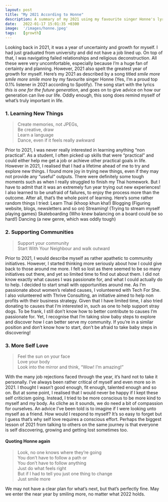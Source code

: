 ```yaml
---
layout: post
title: "My 2021 According to Honne"
description: A summary of my 2021 using my favourite singer Honne's lyrics
date:   2022-01-17 15:01:35 +0300
image:  '/images/honne.jpeg'
tags:   [growth]
---
```

Looking back in 2021, it was a year of uncertainty and growth for myself. I had just graduated from university and did not have a job lined up. On top of that, I was navigating failed relationships and religious deconstruction. All these were very uncomfortable, especially because I’m a huge fan of certainty and planning. However, 2021 also spelt the greatest year of growth for myself.
Here’s my 2021 as described by a song titled *smile more smile more smile more* by my favourite singer Honne (Yes, I’m a proud top 0.1% listener in 2021 according to Spotify).
The song start with the lyrics *this is one for the future generation*, and goes on to give advice on how our generation can live our life. Oddly enough, this song does remind myself of what’s truly important in life.
### 1. Learning New Things
> Create memories, not JPEGs, <br/>
Be creative, draw <br/>
Learn a language <br/> 
Dance, even if it feels really awkward <br/> 

Prior to 2021, I was never really interested in learning anything “non practical”. As a student, I often picked up skills that were “practical” and could either help me get a job or achieve other practical goals in life. However in 2021, I realised that I had a lifetime ahead of me to try and explore new things. I found more joy in trying new things, even if they may not provide any “useful” outputs. There were definitely some tough moments such as when I really struggled to finish my Thai homework. But I have to admit that it was an extremely fun year trying out new experiences! I also learned to be unafraid of failures, to enjoy the process more than the outcome. After all, that’s the whole point of learning. Here’s some rather random things I tried:
Learn Thai (khoop khun kha!)
Blogging (Figuring website, blogs, newsletters and so on)
Streaming! (Trying to stream myself playing games)
Skateboarding (Who knew balancing on a board could be so hard!)
Dancing (a new genre, which was oddly tough)
### 2. Supporting Communities
> Support your community <br/> 
Start With Your Neighbour and walk outward <br/> 

Prior to 2021, I would describe myself as rather apathetic to community initiatives. However, I started thinking more seriously about how I could give back to those around me more. I felt so lost as there seemed to be so many initiatives out there, and yet so limited time to find out about them. I did not know exactly what causes I was passionate for, and what I could actually do to help.
I decided to start small with opportunities around me. As I’m passionate about women’s related causes, I volunteered with Tech For She. I also volunteered with Thrive Consulting, an initiative aimed to help non profits with their business strategy. Given that I have limited time, I also tried donating to causes that I’m interested in, such as one to help support stray dogs.
To be frank, I still don’t know how to better contribute to causes I’m passionate for. Yet, I recognise that I’m taking slow baby steps to explore and discover how I can better serve my community. If you’re in a similar position and don’t know how to start, don’t be afraid to take baby steps in discovering!
### 3. More Self Love
> Feel the sun on your face <br/> 
Love your body <br/> 
Look into the mirror and think, “Wow! I’m amazing!” <br/> 

With the many job rejections faced through the year, it’s hard not to take it personally. I’ve always been rather critical of myself and even more so in 2021. I thought I wasn’t good enough, fit enough, talented enough and so on. But at some point, I realised that I would never be happy if I kept these self criticism going.
Instead, I tried to be more conscious to be more kind to myself and my body. As cliche as it sounds, we do need a bit of compassion for ourselves. An advice I’ve been told is to imagine if I were looking unto myself as a friend. How would I respond to myself? It’s so easy to forget but I guess that’s why self love requires a conscious effort.
Perhaps the biggest lesson of 2021 from talking to others on the same journey is that everyone is self discovering, growing and getting lost sometimes too.
#### Quoting Honne again
> Look, no one knows where they’re going <br/> 
You don’t have to follow a path or <br/> 
You don’t have to follow anything <br/> 
Just do what feels right <br/> 
But if I had to tell you just one thing to change <br/> 
Just smile more <br/> 

We may not have a clear plan for what’s next, but that’s perfectly fine. May we enter the near year by smiling more, no matter what 2022 holds.